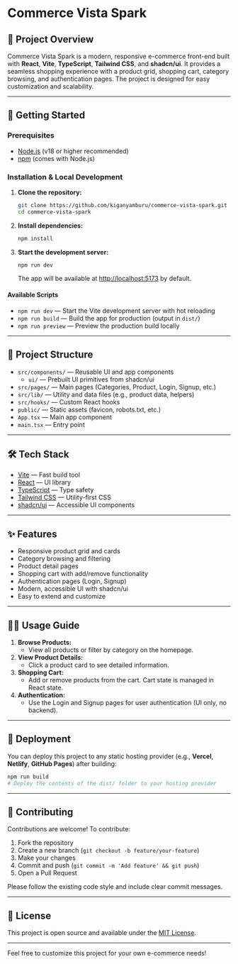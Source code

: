 # Commerce Vista Spark

## 🛒 Project Overview

Commerce Vista Spark is a modern, responsive e-commerce front-end built with **React**, **Vite**, **TypeScript**, **Tailwind CSS**, and **shadcn/ui**. It provides a seamless shopping experience with a product grid, shopping cart, category browsing, and authentication pages. The project is designed for easy customization and scalability.

---

## 🚀 Getting Started

### Prerequisites

- [Node.js](https://nodejs.org/) (v18 or higher recommended)
- [npm](https://www.npmjs.com/) (comes with Node.js)

### Installation & Local Development

1. **Clone the repository:**
   ```sh
   git clone https://github.com/kiganyamburu/commerce-vista-spark.git
   cd commerce-vista-spark
   ```
2. **Install dependencies:**
   ```sh
   npm install
   ```
3. **Start the development server:**
   ```sh
   npm run dev
   ```
   The app will be available at [http://localhost:5173](http://localhost:5173) by default.

#### Available Scripts

- `npm run dev` — Start the Vite development server with hot reloading
- `npm run build` — Build the app for production (output in `dist/`)
- `npm run preview` — Preview the production build locally

---

## 📁 Project Structure

- `src/components/` — Reusable UI and app components
  - `ui/` — Prebuilt UI primitives from shadcn/ui
- `src/pages/` — Main pages (Categories, Product, Login, Signup, etc.)
- `src/lib/` — Utility and data files (e.g., product data, helpers)
- `src/hooks/` — Custom React hooks
- `public/` — Static assets (favicon, robots.txt, etc.)
- `App.tsx` — Main app component
- `main.tsx` — Entry point

---

## 🛠️ Tech Stack

- [Vite](https://vitejs.dev/) — Fast build tool
- [React](https://react.dev/) — UI library
- [TypeScript](https://www.typescriptlang.org/) — Type safety
- [Tailwind CSS](https://tailwindcss.com/) — Utility-first CSS
- [shadcn/ui](https://ui.shadcn.com/) — Accessible UI components

---

## ✨ Features

- Responsive product grid and cards
- Category browsing and filtering
- Product detail pages
- Shopping cart with add/remove functionality
- Authentication pages (Login, Signup)
- Modern, accessible UI with shadcn/ui
- Easy to extend and customize

---

## 🧑‍💻 Usage Guide

1. **Browse Products:**
   - View all products or filter by category on the homepage.
2. **View Product Details:**
   - Click a product card to see detailed information.
3. **Shopping Cart:**
   - Add or remove products from the cart. Cart state is managed in React state.
4. **Authentication:**
   - Use the Login and Signup pages for user authentication (UI only, no backend).

---

## 🚢 Deployment

You can deploy this project to any static hosting provider (e.g., **Vercel**, **Netlify**, **GitHub Pages**) after building:

```sh
npm run build
# Deploy the contents of the dist/ folder to your hosting provider
```

---

## 🤝 Contributing

Contributions are welcome! To contribute:

1. Fork the repository
2. Create a new branch (`git checkout -b feature/your-feature`)
3. Make your changes
4. Commit and push (`git commit -m 'Add feature' && git push`)
5. Open a Pull Request

Please follow the existing code style and include clear commit messages.

---

## 📄 License

This project is open source and available under the [MIT License](LICENSE).

---

Feel free to customize this project for your own e-commerce needs!
